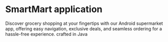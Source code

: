 # SmartMart application
Discover grocery shopping at your fingertips with our Android supermarket app, offering easy navigation, exclusive deals, and seamless ordering for a hassle-free experience. crafted in Java
